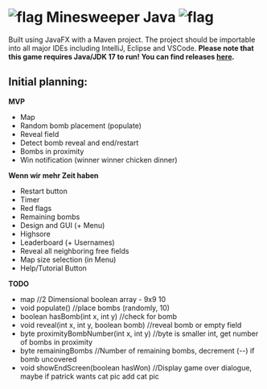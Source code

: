 # ![flag](https://github.com/justacoasterfan/minesweeper/assets/45495307/fdab7953-f87f-4a35-9ddd-bea73b1bc2f6)  Minesweeper Java  ![flag](https://github.com/justacoasterfan/minesweeper/assets/45495307/fdab7953-f87f-4a35-9ddd-bea73b1bc2f6)
Built using JavaFX with a Maven project. The project should be importable into all major IDEs including IntelliJ, Eclipse and VSCode. 
**Please note that this game requires Java/JDK 17 to run! You can find releases [here](https://adoptium.net/de/temurin/releases/).**


## Initial planning:
**MVP**
- Map
- Random bomb placement (populate)
- Reveal field
- Detect bomb reveal and end/restart
- Bombs in proximity
- Win notification (winner winner chicken dinner)

**Wenn wir mehr Zeit haben**
- Restart button
- Timer
- Red flags
- Remaining bombs
- Design and GUI (+ Menu)
- Highsore
- Leaderboard (+ Usernames)
- Reveal all neighboring free fields
- Map size selection (in Menu)
- Help/Tutorial Button

**TODO**
- map //2 Dimensional boolean array - 9x9 10
- void populate() //place bombs (randomly, 10)
- boolean hasBomb(int x, int y) //check for bomb
- void reveal(int x, int y, boolean bomb) //reveal bomb or empty field
- byte proximityBombNumber(int x, int y) //byte is smaller int, get number of bombs in proximity
- byte remainingBombs //Number of remaining bombs, decrement (--) if bomb uncovered
- void showEndScreen(boolean hasWon) //Display game over dialogue, maybe if patrick wants cat pic add cat pic

